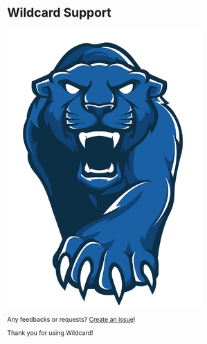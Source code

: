 # Wildcard Support

![](./wildcard.png)

Any feedbacks or requests? [Create an issue](https://github.com/w6d-io/support/issues/new)!


Thank you for using Wildcard!
